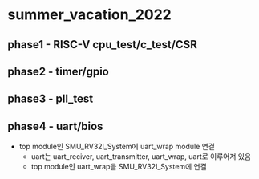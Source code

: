 # summer_vacation_2022

## phase1 - RISC-V  cpu_test/c_test/CSR


## phase2 - timer/gpio


## phase3 - pll_test


## phase4 - uart/bios
  * top module인 SMU_RV32I_System에 uart_wrap module 연결
     * uart는 uart_reciver, uart_transmitter, uart_wrap, uart로 이루어져 있음
     * top module인 uart_wrap을 SMU_RV32I_System에 연결
